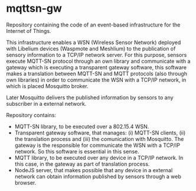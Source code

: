 mqttsn-gw
=========

Repository containing the code of an event-based infrastructure for the Internet of Things.

This infrastructure enables a WSN (Wireless Sensor Network) deployed with Libelium devices (Waspmote and Meshlium) to the publication of sensory information to a TCP/IP network server. For this purpose, sensors execute MQTT-SN protocol through an own library and communicate with a gateway which is executing a transparent gateway software, this software makes a translation between MQTT-SN and MQTT protocols (also through own libraries) in order to communicate the WSN with a TCP/IP network, in which is placed Mosquitto broker.

Later Mosquitto delivers the published information by sensors to any subscriber in a external network.

Repository contains:

  - MQTT-SN library, to be executed over a 802.15.4 WSN.
  - Transparent gateway software, that manages: (i) MQTT-SN clients, (ii) the translation process and (iii) the comunication with Mosquitto. The gateway is the responsible for communicate the WSN with a TCP/IP network. So this software is essential in this sense.
  - MQTT library, to be executed over any device in a TCP/IP network. In this case, in the gateway as part of translation process.
  - NodeJS server, that makes possible that any device in a external network can obtain information published by sensors through a web browser.
